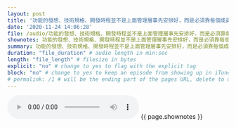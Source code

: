 ```yaml
---
layout: post
title: '功能的發想、技術規格、開發時程並不是上面管理層事先安排好，而是必須靠每個成員主動互相溝通確認' # quotes allow forbidden characters like the colon
date: '2020-11-24 14:06:28'
file: /audio/功能的發想、技術規格、開發時程並不是上面管理層事先安排好，而是必須靠每個成員主動互相溝通確認.mp3
shownotes: 功能的發想、技術規格、開發時程並不是上面管理層事先安排好，而是必須靠每個成員主動互相溝通確認
summary: 功能的發想、技術規格、開發時程並不是上面管理層事先安排好，而是必須靠每個成員主動互相溝通確認
duration: "file_duration" # audio length in min:sec
length: "file_length" # filesize in bytes
explicit: "no" # change to yes to flag with the explicit tag
block: "no" # change to yes to keep an episode from showing up in iTunes
# permalink: /1 # will be the ending part of the pages URL, delete to default to the title
---
```


<audio controls>
<source src="{{site.url}}{{site.baseurl}}{{ page.file }}" type="audio/x-mp3">
Your browser does not support the audio element.
</audio>
{{ page.shownotes }}
